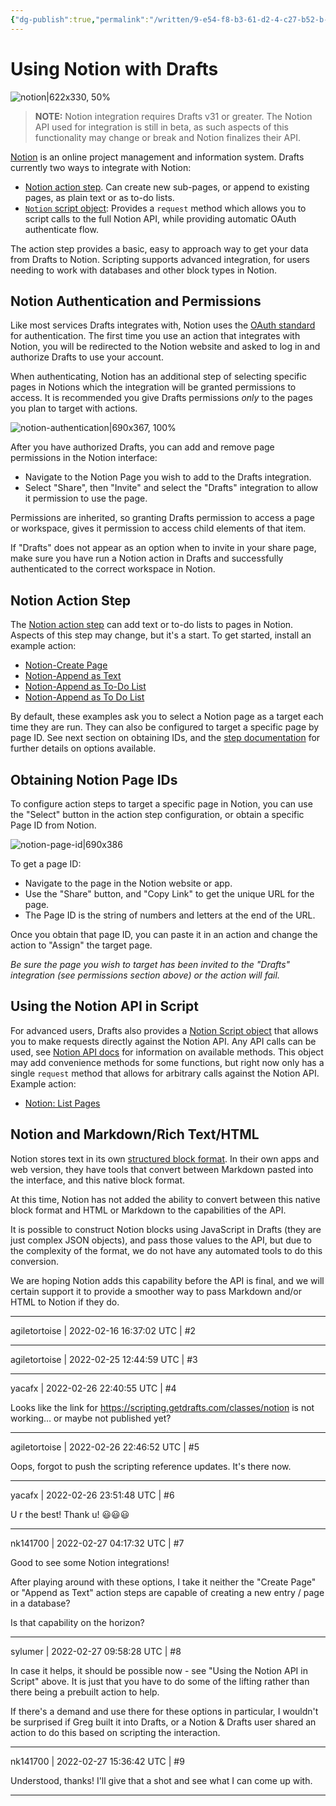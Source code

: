 ```yaml
---
{"dg-publish":true,"permalink":"/written/9-e54-f8-b3-61-d2-4-c27-b52-b-4970081-de-857/","dgHomeLink":true,"dgPassFrontmatter":false}
---
```


# Using Notion with Drafts

![notion|622x330, 50%](upload://kfgJ95xnp9sAMMBNS6WbTNliysk.png)

> **NOTE:** Notion integration requires Drafts v31 or greater. The Notion API used for integration is still in beta, as such aspects of this functionality may change or break and Notion finalizes their API.

[Notion](https://www.notion.so) is an online project management and information system. Drafts currently two ways to integrate with Notion: 

* [Notion action step](https://docs.getdrafts.com/docs/actions/steps/services#notion). Can create new sub-pages, or append to existing pages, as plain text or as to-do lists.
* [`Notion` script object](https://scripting.getdrafts.com/classes/notion): Provides a `request` method which allows you to script calls to the full Notion API, while providing automatic OAuth authenticate flow.

The action step provides a basic, easy to approach way to get your data from Drafts to Notion. Scripting supports advanced integration, for users needing to work with databases and other block types in Notion.

## Notion Authentication and Permissions

Like most services Drafts integrates with, Notion uses the [OAuth standard](https://en.wikipedia.org/wiki/OAuth) for authentication. The first time you use an action that integrates with Notion, you will be redirected to the Notion website and asked to log in and authorize Drafts to use your account.

When authenticating, Notion has an additional step of selecting specific pages in Notions which the integration will be granted permissions to access. It is recommended you give Drafts permissions *only* to the pages you plan to target with actions.

![notion-authentication|690x367, 100%](upload://5GZeyq75fzyHzjsUiUFdzmCuZH1.png)

After you have authorized Drafts, you can add and remove page permissions in the Notion interface:

- Navigate to the Notion Page you wish to add to the Drafts integration.
- Select "Share", then "Invite" and select the "Drafts" integration to allow it permission to use the page. 

Permissions are inherited, so granting Drafts permission to access a page or workspace, gives it permission to access child elements of that item.

If "Drafts" does not appear as an option when to invite in your share page, make sure you have run a Notion action in Drafts and successfully authenticated to the correct workspace in Notion.

## Notion Action Step

The [Notion action step](https://docs.getdrafts.com/docs/actions/steps/services#notion) can add text or to-do lists to pages in Notion. Aspects of this step may change, but it's a start. To get started, install an example action:

* [Notion-Create Page](https://directory.getdrafts.com/a/1uS)
* [Notion-Append as Text](https://directory.getdrafts.com/a/1uC)
* [Notion-Append as To-Do List](https://directory.getdrafts.com/a/1uT)
* [Notion-Append as To Do List](https://directory.getdrafts.com/a/1uD)

By default, these examples ask you to select a Notion page as a target each time they are run. They can also be configured to target a specific page by page ID. See next section on obtaining IDs, and the [step documentation](https://docs.getdrafts.com/docs/actions/steps/services#notion) for further details on options available.

## Obtaining Notion Page IDs

To configure action steps to target a specific page in Notion, you can use the "Select" button in the action step configuration, or obtain a specific Page ID from Notion. 

![notion-page-id|690x386](upload://slEXJlvCo6JOqrUZk8k0MMP56jD.png)

To get a page ID:

* Navigate to the page in the Notion website or app.
* Use the "Share" button, and "Copy Link" to get the unique URL for the page.
* The Page ID is the string of numbers and letters at the end of the URL.

Once you obtain that page ID, you can paste it in an action and change the action to "Assign" the target page.

*Be sure the page you wish to target has been invited to the "Drafts" integration (see permissions section above) or the action will fail.*

## Using the Notion API in Script

For advanced users, Drafts also provides a [Notion Script object](https://scripting.getdrafts.com/classes/notion) that allows you to make requests directly against the Notion API. Any API calls can be used, see [Notion API docs](https://developers.notion.com/reference/intro) for information on available methods. This object may add convenience methods for some functions, but right now only has a single `request` method that allows for arbitrary calls against the Notion API. Example action:

* [Notion: List Pages](https://directory.getdrafts.com/a/1uE)

## Notion and Markdown/Rich Text/HTML

Notion stores text in its own [structured block format](https://developers.notion.com/reference/block). In their own apps and web version, they have tools that convert between Markdown pasted into the interface, and this native block format.

At this time, Notion has not added the ability to convert between this native block format and HTML or Markdown to the capabilities of the API.

It is possible to construct Notion blocks using JavaScript in Drafts (they are just complex JSON objects), and pass those values to the API, but due to the complexity of the format, we do not have any automated tools to do this conversion.

We are hoping Notion adds this capability before the API is final, and we will certain support it to provide a smoother way to pass Markdown and/or HTML to Notion if they do.

-------------------------

agiletortoise | 2022-02-16 16:37:02 UTC | #2



-------------------------

agiletortoise | 2022-02-25 12:44:59 UTC | #3



-------------------------

yacafx | 2022-02-26 22:40:55 UTC | #4

Looks like the link for https://scripting.getdrafts.com/classes/notion is not working… or maybe not published yet?

-------------------------

agiletortoise | 2022-02-26 22:46:52 UTC | #5

Oops, forgot to push the scripting reference updates. It's there now.

-------------------------

yacafx | 2022-02-26 23:51:48 UTC | #6

U r the best! Thank u! 😃😃😃

-------------------------

nk141700 | 2022-02-27 04:17:32 UTC | #7

Good to see some Notion integrations! 

After playing around with these options, I take it neither the "Create Page" or "Append as Text" action steps are capable of creating a new entry / page in a database?

Is that capability on the horizon?

-------------------------

sylumer | 2022-02-27 09:58:28 UTC | #8

In case it helps, it should be possible now - see "Using the Notion API in Script" above. It is just that you have to do some of the lifting rather than there being a prebuilt action to help.

If there's a demand and use there for these options in particular, I wouldn't be surprised if Greg built it into Drafts, or a Notion & Drafts user shared an action to do this based on scripting the interaction.

-------------------------

nk141700 | 2022-02-27 15:36:42 UTC | #9

Understood, thanks! I'll give that a shot and see what I can come up with.

-------------------------

